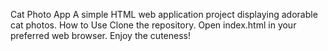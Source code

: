 Cat Photo App
A simple HTML web application project displaying adorable cat photos.
How to Use
Clone the repository.
Open index.html in your preferred web browser.
Enjoy the cuteness!
